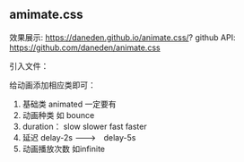 
## amimate.css
效果展示: https://daneden.github.io/animate.css/?
github API: https://github.com/daneden/animate.css

引入文件：

给动画添加相应类即可：
1. 基础类 animated 一定要有
2. 动画种类 如 bounce
3. duration： slow slower fast faster
3. 延迟 delay-2s --->　delay-5s
4. 动画播放次数 如infinite
